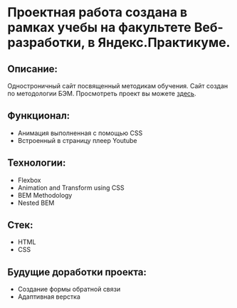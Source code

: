 # Проектная работа создана в рамках учебы на факультете Веб-разработки, в Яндекс.Практикуме.


## Описание:

Одностроничный сайт посвященный методикам обучения. Сайт создан по методологии БЭМ.
Просмотреть проект вы можете [здесь](https://vyacheslavshtyrlin.github.io/first-project/).



## Функционал:

* Анимация выполненная с помощью CSS
* Встроенный в страницу плеер Youtube

## Технологии:

* Flexbox
* Animation and Transform using CSS
* BEM Methodology
* Nested BEM

## Стек:

* HTML
* CSS


## Будущие доработки проекта:

* Создание формы обратной связи
* Адаптивная верстка
